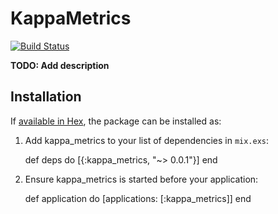 # KappaMetrics

[![Build Status](https://travis-ci.org/nTraum/kappa_metrics.svg?branch=master)](https://travis-ci.org/nTraum/kappa_metrics)

**TODO: Add description**

## Installation

If [available in Hex](https://hex.pm/docs/publish), the package can be installed as:

  1. Add kappa_metrics to your list of dependencies in `mix.exs`:

        def deps do
          [{:kappa_metrics, "~> 0.0.1"}]
        end

  2. Ensure kappa_metrics is started before your application:

        def application do
          [applications: [:kappa_metrics]]
        end

